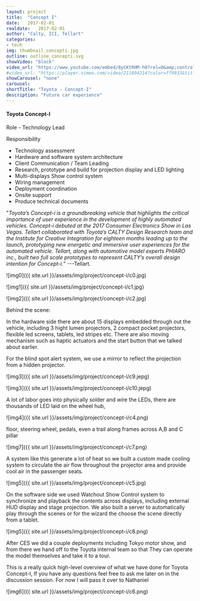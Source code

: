 ```yaml
---
layout: project
title:  "Concept I"
date:   2017-02-01
realdate:   2017-02-01
author: "Calty, ICI, Tellart"
categories:
- tech
img: thumbnail_concepti.jpg
outline: outline_concepti.svg
showVideo: "block"
video_url: "https://www.youtube.com/embed/8yCKtRHM-h0?rel=0&amp;controls=0&amp;showinfo=0"
#video_url: "https://player.vimeo.com/video/211694214?color=ff9933&title=0&byline=0&portrait=0"
showCarousel: "none"
carousel:
shortTitle: "Toyota - Concept-I"
description: "Future car experience"
---
```

#### Toyota Concept-I ####

Role - Technology Lead

Responsibility

- Technology assessment
- Hardware and software system architecture
- Client Communication / Team Leading
- Research, prototype and build for projection display and LED lighting
- Multi-displays Show control system
- Wiring management
- Deployment coordination
- Onsite support
- Produce technical documents


"*Toyota’s Concept-i is a groundbreaking vehicle that highlights the critical importance of user experience in the development of highly automated vehicles. Concept-i debuted at the 2017 Consumer Electronics Show in Las Vegas. Tellart collaborated with Toyota’s CALTY Design Research team and the Institute for Creative Integration for eighteen months leading up to the launch, prototyping new energetic and immersive user experiences for the automated vehicle. Tellart, along with automotive model experts PHIARO inc., built two full scale prototypes to represent CALTY’s overall design intention for Concept-i.*" ---Tellart.

![img0]({{ site.url }}/assets/img/project/concept-i/c0.jpg)

![img1]({{ site.url }}/assets/img/project/concept-i/c1.jpg)

![img2]({{ site.url }}/assets/img/project/concept-i/c2.jpg)

Behind the scene:

In the hardware side there are about 15 displays embedded through out the vehicle, including 3 hight lumen projectors, 2 compact pocket projectors, flexible led screens, tablets, led stripes etc. There are also moving mechanism such as haptic actuators and the start button that we talked about earlier.


For the blind spot alert system, we use a mirror to reflect the projection from a hidden projector.

![img3]({{ site.url }}/assets/img/project/concept-i/c9.jepg)

![img3]({{ site.url }}/assets/img/project/concept-i/c10.jepg)


A lot of labor goes into physically solder and wire the LEDs, there are thousands of LED laid on the wheel hub,

![img4]({{ site.url }}/assets/img/project/concept-i/c4.png)

floor, steering wheel, pedals, even a trail along frames across A,B and C pillar

![img7]({{ site.url }}/assets/img/project/concept-i/c7.png)

A system like this generate a lot of heat so we built a custom made cooling system to circulate the air flow throughout the projector area and provide cool air in the passenger seats.

![img5]({{ site.url }}/assets/img/project/concept-i/c5.jpg)

On the software side we used Watchout Show Control system to synchronize and playback the contents across displays, including external HUD display and stage projection. We also built a server to automatically play through the scenes or  for the wizard the choose the scene directly from a tablet.

![img5]({{ site.url }}/assets/img/project/concept-i/c8.png)


After CES we did a couple deployments including Tokyo motor show, and from there we hand off to the Toyota internal team so that They can operate the model themselves and take it to a tour.

This is a really quick high-level overview of what we have done for Toyota Concept-I, If you have any questions feel free to ask me later on in the discussion session. For now I will pass it over to Nathaniel

![img6]({{ site.url }}/assets/img/project/concept-i/c6.png)
